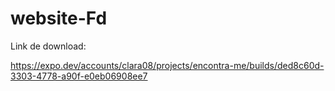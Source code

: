 # website-Fd

Link de download:

https://expo.dev/accounts/clara08/projects/encontra-me/builds/ded8c60d-3303-4778-a90f-e0eb06908ee7
